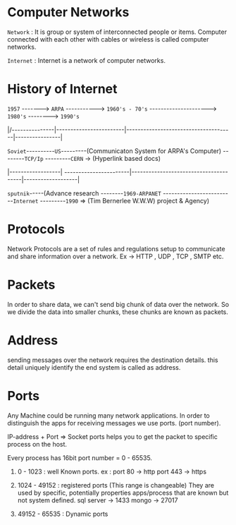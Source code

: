 # Computer Networks

`Network` : It is group or system of interconnected people or items.
Computer connected with each other with cables or wireless is called computer networks.

`Internet` : Internet is a network of computer networks.

# History of Internet

`1957` -------> `ARPA` -----------> `1960's - 70's` ---------------------> `1980's` --------> `1990's`

\|/---------------|------------------------|--------------------------------------|----------------|

`Soviet`----------`US`---------(Communicaton System for ARPA's Computer) --------`TCP/Ip` ---------`CERN` -> (Hyperlink based docs)

|------------------| -----------------------|---------------------------------------|-------------------|

`sputnik`-----(Advance research --------`1969-ARPANET` -------------------------`Internet` ---------`1990` => (Tim Bernerlee W.W.W)
project & Agency)

# Protocols

Network Protocols are a set of rules and regulations setup to communicate and share information over a network.
Ex -> HTTP , UDP , TCP , SMTP etc.

# Packets

In order to share data, we can't send big chunk of data over the network. So we divide the data into smaller chunks, these chunks are known as packets.

# Address

sending messages over the network requires the destination details. this detail uniquely identify the end system is called as address.

# Ports

Any Machine could be running many network applications. In order to distinguish the apps for receiving messages we use ports. (port number).

IP-address + Port => Socket
ports helps you to get the packet to specific process on the host.

Every process has 16bit port number = 0 - 65535.

1. 0 - 1023 : well Known ports.
   ex : port 80 -> http
   port 443 -> https

2. 1024 - 49152 : registered ports (This range is changeable)
   They are used by specific, potentially properties apps/process that are known but not system defined.
   sql server -> 1433
   mongo -> 27017

3. 49152 - 65535 : Dynamic ports
